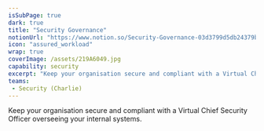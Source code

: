 ```yaml
---
isSubPage: true
dark: true
title: "Security Governance"
notionUrl: "https://www.notion.so/Security-Governance-03d3799d5db24379bb104ab0f17df898"
icon: "assured_workload"
wrap: true
coverImage: /assets/219A6049.jpg
capability: security
excerpt: "Keep your organisation secure and compliant with a Virtual Chief Security Officer overseeing your internal systems."
teams: 
 - Security (Charlie)
---
```

Keep your organisation secure and compliant with a Virtual Chief Security Officer overseeing your internal systems.